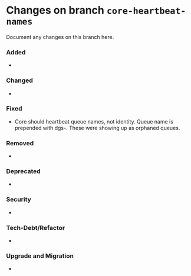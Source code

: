 # Changes on branch `core-heartbeat-names`
Document any changes on this branch here.
### Added
- 

### Changed
- 

### Fixed
- Core should heartbeat queue names, not identity.  Queue name is prepended with dgs-.  These were showing up as orphaned queues. 

### Removed
- 

### Deprecated
- 

### Security
- 

### Tech-Debt/Refactor
- 

### Upgrade and Migration
- 
